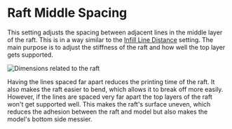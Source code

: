 Raft Middle Spacing
====
This setting adjusts the spacing between adjacent lines in the middle layer of the raft. This is in a way similar to the [Infill Line Distance](../infill/infill_line_distance.md) setting. The main purpose is to adjust the stiffness of the raft and how well the top layer gets supported.

![Dimensions related to the raft](../images/raft_dimensions.svg)

Having the lines spaced far apart reduces the printing time of the raft. It also makes the raft easier to bend, which allows it to break off more easily. However, if the lines are spaced very far apart the top layers of the raft won't get supported well. This makes the raft's surface uneven, which reduces the adhesion between the raft and model but also makes the model's bottom side messier.